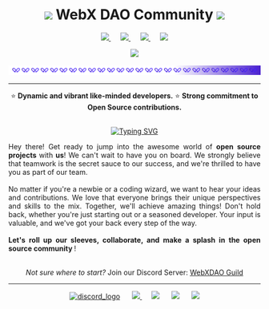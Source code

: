 <!-- markdownlint-disable-next-line -->
<!-- <img src="https://readme-typing-svg.herokuapp.com?size=40&center=true&vCenter=true&width=900&height=100&lines=Happy+thanksgiving++everyone✨"> --> 

<h1 align="center"> <img src="https://github.com/WebXDAO/.github/assets/73097560/2f2f4777-292d-4eaf-9ecd-87d0fb8142a6" width="60px"> WebX DAO Community <img src="https://github.com/WebXDAO/.github/assets/73097560/2f2f4777-292d-4eaf-9ecd-87d0fb8142a6" width="60px"> </h1>

<p align="center">
<a href="https://github.com/WebXDAO/WebXDAO.github.io/issues" alt="Open-issues">
<img src="https://img.shields.io/github/issues/WebXDAO/WebXDAO.github.io?style=for-the-badge&colorA=411AFF&colorB=FFFFFF">
</a>
&nbsp;&nbsp;&nbsp;&nbsp; 
<a href="https://discord.gg/TSRwqx4K2v" alt="community-discord-server">
<img src="https://img.shields.io/discord/835424705410236427?logo=discord&style=for-the-badge&colorA=411AFF&colorB=FFFFFF&logoColor=FFFFFF">
</a>
 &nbsp;&nbsp;&nbsp;&nbsp;
 <a href="https://github.com/WebXDAO" alt="GitHub Stars">
 <img src="https://img.shields.io/github/stars/WebXDAO?logo=GitHub&style=for-the-badge&colorA=411AFF&colorB=FFFFFF&logoColor=FFFFFF">  
 </a>
 &nbsp;&nbsp;&nbsp;&nbsp;
 <a href="https://github.com/WebXDAO/start-here" alt="License">
 <img src="https://img.shields.io/github/license/WebXDAO/start-here.svg?style=for-the-badge&colorA=411AFF&colorB=FFFFFF&logoColor=FFFFFF"> 
 </a> 

<p align="center">
  <img src="https://github.com/WebXDAO/.github/assets/73097560/54b04cbf-1d88-4cc1-9390-a829caa4c668">
</p>
  
</p>
<img src="https://github.com/mynrjad/logomark-2023/blob/main/WebX_Dao_logomark/Border%20WebXDAO.png?raw=true">

---

</p> 

<p>

<div align="center"> ⭐ <b> Dynamic and vibrant like-minded developers.</b> ⭐ <b>Strong commitment to Open Source contributions.</b> 
<br/> <br/> 
</div>

<div align="center">

[![Typing SVG](https://readme-typing-svg.demolab.com?font=Gilroy&weight=700&size=40&pause=1000&color=F7F7F7&width=600&height=60&lines=Welcome+to+the+WebX+Guild+%F0%9F%8C%9F)](https://git.io/typing-svg)
  
</div>  

<div style="text-align: justify" align="center">
Hey there! Get ready to jump into the awesome world of <b>open source projects</b> with <b>us</b>! We can't wait to have you on board. We strongly believe that teamwork is the secret sauce to our success, and we're thrilled to have you as part of our team. <br/> <br/> No matter if you're a newbie or a coding wizard, we want to hear your ideas and contributions. We love that everyone brings their unique perspectives and skills to the mix. Together, we'll achieve amazing things! Don't hold back, whether you're just starting out or a seasoned developer. Your input is valuable, and we've got your back every step of the way.  <br /> <br /> <b> Let's roll up our sleeves, collaborate, and make a splash in the open source community </b>!
</div> 

<p>
<p align="center">  <br/> <i>Not sure where to start?</i> Join our Discord Server: <a href="https://discord.webxdao.xyz/"> WebXDAO Guild</a></p>
</p> 

---

<!-- <p align="center"> <br/> <strong> Don't forget to connect with us! </strong> &nbsp;&nbsp;&nbsp;&nbsp; </p>
</p> -->

<div align="center"> 
&nbsp;&nbsp;&nbsp;&nbsp; 
<a href="https://discord.webxdao.xyz/"><img alt="discord_logo" 
src="https://img.shields.io/badge/Discord-411AFF?style=for-the-badge&logo=discord&logoColor=white"/></a>
&nbsp;&nbsp;&nbsp;&nbsp; 
<a href="https://twitter.com/WebXDAO"> <img src="https://img.shields.io/badge/Twitter-411AFF?style=for-the-badge&logo=x&logoColor=white" />
</a>
&nbsp;&nbsp;&nbsp;&nbsp; 
<a href="https://instagram.com/WebXDAO"><img src="https://img.shields.io/badge/Instagram-411AFF?style=for-the-badge&logo=Instragram&logoColor=white" /></a>
&nbsp;&nbsp;&nbsp;&nbsp; 
<a href="mailto:webxdao@gmail.com"><img src="https://img.shields.io/badge/Gmail-411AFF?style=for-the-badge&logo=Gmail&logoColor=white" /></a>
&nbsp;&nbsp;&nbsp;&nbsp; 
<a href="https://www.linkedin.com/company/webxdao/"><img src="https://img.shields.io/badge/LinkedIn-411AFF?style=for-the-badge&logo=LinkedIn&logoColor=white" /></a>
&nbsp;&nbsp;&nbsp;&nbsp; 
</div>
